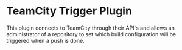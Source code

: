 TeamCity Trigger Plugin
=========================

This plugin connects to TeamCity through their API's and allows an administrator
of a repository to set which build configuration will be triggered when a push is done.
